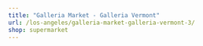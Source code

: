 ```yaml
---
title: "Galleria Market - Galleria Vermont"
url: /los-angeles/galleria-market-galleria-vermont-3/
shop: supermarket
---
```

